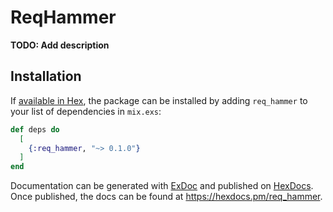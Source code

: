 # ReqHammer

**TODO: Add description**

## Installation

If [available in Hex](https://hex.pm/docs/publish), the package can be installed
by adding `req_hammer` to your list of dependencies in `mix.exs`:

```elixir
def deps do
  [
    {:req_hammer, "~> 0.1.0"}
  ]
end
```

Documentation can be generated with [ExDoc](https://github.com/elixir-lang/ex_doc)
and published on [HexDocs](https://hexdocs.pm). Once published, the docs can
be found at <https://hexdocs.pm/req_hammer>.

